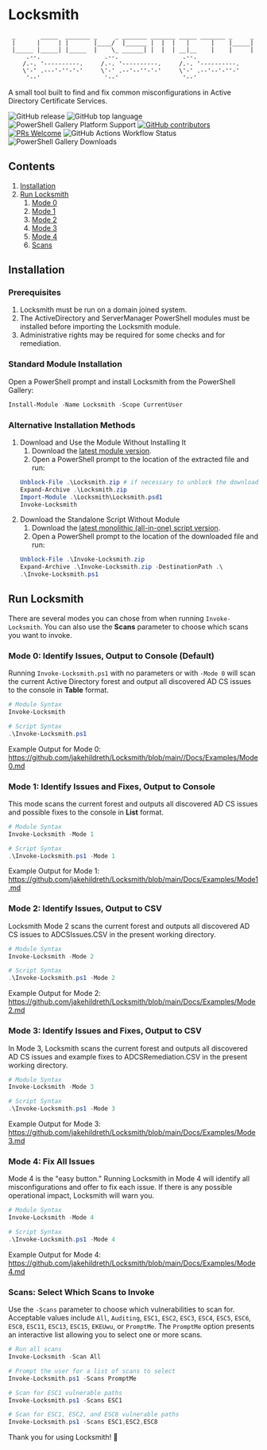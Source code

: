 <!-- markdownlint-disable MD033 -->
# Locksmith
```text
 _       _____  _______ _     _ _______ _______ _____ _______ _     _
 |      |     | |       |____/  |______ |  |  |   |      |    |_____|
 |_____ |_____| |_____  |    \_ ______| |  |  | __|__    |    |     |
     .--.                  .--.                  .--.
    /.-. '----------.     /.-. '----------.     /.-. '----------.
    \'-' .---'-''-'-'     \'-' .--'--''-'-'     \'-' .--'--'-''-'
     '--'                  '--'                  '--'
```
A small tool built to find and fix common misconfigurations in Active Directory Certificate Services.

<!-- locksmith-badges-start -->
![GitHub release](https://img.shields.io/github/v/release/jakehildreth/locksmith?sort=semver)
![GitHub top language](https://img.shields.io/github/languages/top/jakehildreth/locksmith)
![PowerShell Gallery Platform Support](https://img.shields.io/powershellgallery/p/locksmith)
[![GitHub contributors](https://img.shields.io/github/contributors/jakehildreth/locksmith.svg)](https://github.com/jakehildreth/locksmith/graphs/contributors/)
[![PRs Welcome](https://img.shields.io/badge/PRs-welcome-brightgreen.svg)](http://makeapullrequest.com)
![GitHub Actions Workflow Status](https://img.shields.io/github/actions/workflow/status/jakehildreth/Locksmith/powershell.yml?logo=github&label=PSScriptAnalyzer)
![PowerShell Gallery Downloads](https://img.shields.io/powershellgallery/dt/locksmith?logo=powershell&label=PowerShell%20Gallery%20Downloads&color=blue)
<!-- locksmith-badges-end -->
## Contents
1. [Installation](#Installation)
2. [Run Locksmith](#RunLocksmith)
   1. [Mode 0](#Mode0)
   2. [Mode 1](#Mode1)
   3. [Mode 2](#Mode2)
   4. [Mode 3](#Mode3)
   5. [Mode 4](#Mode4)
   6. [Scans](#Scans)
<a name="Installation" id="Installation"></a>

## Installation

### Prerequisites
1. Locksmith must be run on a domain joined system.
2. The ActiveDirectory and ServerManager PowerShell modules must be installed before importing the Locksmith module.
3. Administrative rights may be required for some checks and for remediation.

### Standard Module Installation
Open a PowerShell prompt and install Locksmith from the PowerShell Gallery:
```powershell
Install-Module -Name Locksmith -Scope CurrentUser
```

### Alternative Installation Methods
1. Download and Use the Module Without Installing It
   1. Download the [latest module version](https://github.com/jakehildreth/Locksmith/releases/latest/download/Locksmith.zip).
   2. Open a PowerShell prompt to the location of the extracted file and run:
   ```powershell
   Unblock-File .\Locksmith.zip # if necessary to unblock the download
   Expand-Archive .\Locksmith.zip
   Import-Module .\Locksmith\Locksmith.psd1
   Invoke-Locksmith
   ```
2. Download the Standalone Script Without Module
   1. Download the [latest monolithic (all-in-one) script version](https://github.com/jakehildreth/Locksmith/releases/latest/download/Invoke-Locksmith.zip).
   2. Open a PowerShell prompt to the location of the downloaded file and run:
   ```powershell
   Unblock-File .\Invoke-Locksmith.zip
   Expand-Archive .\Invoke-Locksmith.zip -DestinationPath .\
   .\Invoke-Locksmith.ps1
   ```
<a name="RunLocksmith" id="RunLocksmith"></a>

## Run Locksmith
There are several modes you can chose from when running `Invoke-Locksmith`. You can also use the **Scans** parameter to choose which scans you want to invoke.

<a name="Mode0" id="Mode0"></a>

### Mode 0: Identify Issues, Output to Console (Default)

Running `Invoke-Locksmith.ps1` with no parameters or with `-Mode 0` will scan the current Active Directory forest and output all discovered AD CS issues to the console in **Table** format.
``` powershell
# Module Syntax
Invoke-Locksmith
```
``` powershell
# Script Syntax
.\Invoke-Locksmith.ps1
```
Example Output for Mode 0: <https://github.com/jakehildreth/Locksmith/blob/main//Docs/Examples/Mode0.md>

<a name="Mode1" id="Mode1"></a>

### Mode 1: Identify Issues and Fixes, Output to Console
This mode scans the current forest and outputs all discovered AD CS issues and possible fixes to the console in **List** format.

``` powershell
# Module Syntax
Invoke-Locksmith -Mode 1
```
``` powershell
# Script Syntax
.\Invoke-Locksmith.ps1 -Mode 1
```
Example Output for Mode 1: <https://github.com/jakehildreth/Locksmith/blob/main/Docs/Examples/Mode1.md>

<a name="Mode2" id="Mode2"></a>

### Mode 2: Identify Issues, Output to CSV
Locksmith Mode 2 scans the current forest and outputs all discovered AD CS issues to ADCSIssues.CSV in the present working directory.

``` powershell
# Module Syntax
Invoke-Locksmith -Mode 2
```
``` powershell
# Script Syntax
.\Invoke-Locksmith.ps1 -Mode 2
```
Example Output for Mode 2: <https://github.com/jakehildreth/Locksmith/blob/main/Docs/Examples/Mode2.md>

<a name="Mode3" id="Mode3"></a>

### Mode 3: Identify Issues and Fixes, Output to CSV
In Mode 3, Locksmith scans the current forest and outputs all discovered AD CS issues and example fixes to ADCSRemediation.CSV in the present working directory.
``` powershell
# Module Syntax
Invoke-Locksmith -Mode 3
```
``` powershell
# Script Syntax
.\Invoke-Locksmith.ps1 -Mode 3
```
Example Output for Mode 3: <https://github.com/jakehildreth/Locksmith/blob/main/Docs/Examples/Mode3.md>

<a name="Mode4" id="Mode4"></a>

### Mode 4: Fix All Issues
Mode 4 is the "easy button." Running Locksmith in Mode 4 will identify all misconfigurations and offer to fix each issue. If there is any possible operational impact, Locksmith will warn you.

``` powershell
# Module Syntax
Invoke-Locksmith -Mode 4
```
``` powershell
# Script Syntax
.\Invoke-Locksmith.ps1 -Mode 4
```
Example Output for Mode 4: <https://github.com/jakehildreth/Locksmith/blob/main/Docs/Examples/Mode4.md>

<a name="Scans" id="Scans"></a>

### Scans: Select Which Scans to Invoke
Use the `-Scans` parameter to choose which vulnerabilities to scan for. Acceptable values include `All`, `Auditing`, `ESC1`, `ESC2`, `ESC3`, `ESC4`, `ESC5`, `ESC6`, `ESC8`, `ESC11`, `ESC13`, `ESC15`, `EKEUwu`, or `PromptMe`. The `PromptMe` option presents an interactive list allowing you to select one or more scans.

``` powershell
# Run all scans
Invoke-Locksmith -Scan All
```
``` powershell
# Prompt the user for a list of scans to select
Invoke-Locksmith.ps1 -Scans PromptMe
```
``` powershell
# Scan for ESC1 vulnerable paths
Invoke-Locksmith.ps1 -Scans ESC1
```
``` powershell
# Scan for ESC1, ESC2, and ESC8 vulnerable paths
Invoke-Locksmith.ps1 -Scans ESC1,ESC2,ESC8
```
Thank you for using Locksmith! 💜

